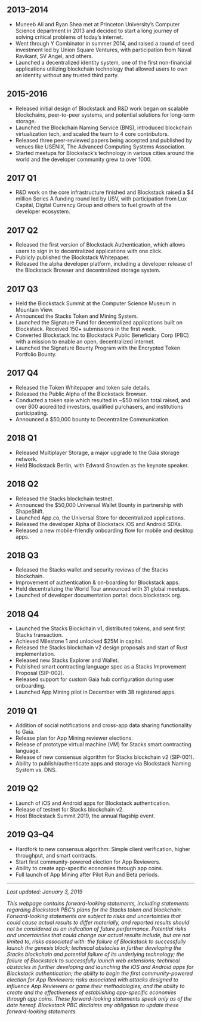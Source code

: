 ## 2013–2014

- Muneeb Ali and Ryan Shea met at Princeton University’s Computer Science department in 2013 and decided to start a long journey of solving critical problems of today’s internet.
- Went through Y Combinator in summer 2014, and raised a round of seed investment led by Union Square Ventures, with participation from Naval Ravikant, SV Angel, and others.
- Launched a decentralized identity system, one of the first non-financial applications utilizing blockchain technology that allowed users to own an identity without any trusted third party.

## 2015-2016

- Released initial design of Blockstack and R&D work began on scalable blockchains, peer-to-peer systems, and potential solutions for long-term storage.
- Launched the Blockchain Naming Service (BNS), introduced blockchain virtualization tech, and scaled the team to 4 core contributors.
- Released three peer-reviewed papers being accepted and published by venues like USENIX, The Advanced Computing Systems Association.
- Started meetups for Blockstack’s technology in various cities around the world and the developer community grew to over 1000.

## 2017 Q1

- R&D work on the core infrastructure finished and Blockstack raised a $4 million Series A funding round led by USV, with participation from Lux Capital, Digital Currency Group and others to fuel growth of the developer ecosystem.

## 2017 Q2

- Released the first version of Blockstack Authentication, which allows users to sign in to decentralized applications with one click.
- Publicly published the Blockstack Whitepaper.
- Released the alpha developer platform, including a developer release of the Blockstack Browser and decentralized storage system.

## 2017 Q3

- Held the Blockstack Summit at the Computer Science Museum in Mountain View.
- Announced the Stacks Token and Mining System.
- Launched the Signature Fund for decentralized applications built on Blockstack. Received 150+ submissions in the first week.
- Converted Blockstack Inc to Blockstack Public Beneficiary Corp (PBC) with a mission to enable an open, decentralized internet.
- Launched the Signature Bounty Program with the Encrypted Token Portfolio Bounty.

## 2017 Q4

- Released the Token Whitepaper and token sale details.
- Released the Public Alpha of the Blockstack Browser.
- Conducted a token sale which resulted in ~$50 million total raised, and over 800 accredited investors, qualified purchasers, and institutions participating.
- Announced a $50,000 bounty to Decentralize Communication.

## 2018 Q1

- Released Multiplayer Storage, a major upgrade to the Gaia storage network.
- Held Blockstack Berlin, with Edward Snowden as the keynote speaker.

## 2018 Q2

- Released the Stacks blockchain testnet.
- Announced the $50,000 Universal Wallet Bounty in partnership with ShapeShift.
- Launched App.co, the Universal Store for decentralized applications.
- Released the developer Alpha of Blockstack iOS and Android SDKs.
- Released a new mobile-friendly onboarding flow for mobile and desktop apps.

## 2018 Q3

- Released the Stacks wallet and security reviews of the Stacks blockchain.
- Improvement of authentication & on-boarding for Blockstack apps.
- Held decentralizing the World Tour announced with 31 global meetups.
- Launched of developer documentation portal: docs.blockstack.org.

## 2018 Q4

- Launched the Stacks Blockchain v1, distributed tokens, and sent first Stacks transaction.
- Achieved Milestone 1 and unlocked $25M in capital.
- Released the Stacks blockchain v2 design proposals and start of Rust implementation.
- Released new Stacks Explorer and Wallet.
- Published smart contracting language spec as a Stacks Improvement Proposal (SIP-002).
- Released support for custom Gaia hub configuration during user onboarding.
- Launched App Mining pilot in December with 38 registered apps.

## 2019 Q1

- Addition of social notifications and cross-app data sharing functionality to Gaia.
- Release plan for App Mining reviewer elections.
- Release of prototype virtual machine (VM) for Stacks smart contracting language.
- Release of new consensus algorithm for Stacks blockchain v2 (SIP-001).
- Ability to publish/authenticate apps and storage via Blockstack Naming System vs. DNS.

## 2019 Q2

- Launch of iOS and Android apps for Blockstack authentication.
- Release of testnet for Stacks blockchain v2.
- Host Blockstack Summit 2019, the annual flagship event.

## 2019 Q3–Q4

- Hardfork to new consensus algorithm: Simple client verification, higher throughput, and smart contracts.
- Start first community-powered election for App Reviewers.
- Ability to create app-specific economies through app coins.
- Full launch of App Mining after Pilot Run and Beta periods.

---

_Last updated: January 3, 2019_

_This webpage contains forward-looking statements, including statements regarding Blockstack PBC’s plans for the Stacks token and blockchain. Forward-looking statements are subject to risks and uncertainties that could cause actual results to differ materially, and reported results should not be considered as an indication of future performance. Potential risks and uncertainties that could change our actual results include, but are not limited to, risks associated with: the failure of Blockstack to successfully launch the genesis block; technical obstacles in further developing the Stacks blockchain and potential failure of its underlying technology; the failure of Blockstack to successfully launch web extensions; technical obstacles in further developing and launching the iOS and Android apps for Blockstack authentication; the ability to begin the first community-powered election for App Reviewers; risks associated with attacks designed to influence App Reviewers or game their methodologies; and the ability to create and the effectiveness of establishing app-specific economies through app coins. These forward-looking statements speak only as of the date hereof. Blockstack PBC disclaims any obligation to update these forward-looking statements._
